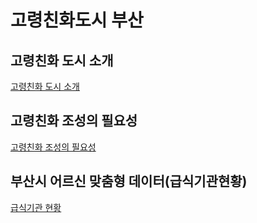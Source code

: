 # 고령친화도시 부산

## 고령친화 도시 소개 
[고령친화 도시 소개](https://www.sejong.go.kr/citizen/sub05_0402.do;jsessionid=wDwIoFnTe2MfMCl1PxvJtlR7VXI8XfhwNdDVU2B68fOqf7Rq4UO43CtUPMx0YXMH.Portal_WAS2_servlet_engine5)

## 고령친화 조성의 필요성

[고령친화 조성의 필요성](https://www.thepublicnews.co.kr/news/articleView.html?idxno=16940)

 ## 부산시 어르신 맞춤형 데이터(급식기관현황)

[급식기관 현황](https://data.busan.go.kr/dataSet/detail.nm?contentId=10&publicdatapk=3076438)
